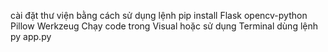 cài đặt thư viện bằng cách sử dụng lệnh pip install Flask opencv-python Pillow Werkzeug
Chạy code trong Visual hoặc sử dụng Terminal dùng lệnh py app.py
